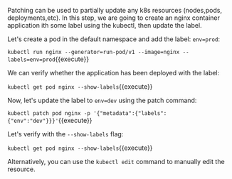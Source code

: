 Patching can be used to partially update any k8s resources (nodes,pods, deployments,etc). In this step, we are going to create an nginx container application ith some label using the kubectl, then update the label.

Let's create a pod in the default namespace and add the label: `env=prod`:

`kubectl run nginx --generator=run-pod/v1 --image=nginx --labels=env=prod`{{execute}}

We can verify whether the application has been deployed with the label:

`kubectl get pod nginx --show-labels`{{execute}}

Now, let's update the label to `env=dev` using the patch command:

`kubectl patch pod nginx -p '{"metadata":{"labels":{"env":"dev"}}}'`{{execute}}

Let's verify with the `--show-labels` flag:

`kubectl get pod nginx --show-labels`{{execute}}

Alternatively, you can use the `kubectl edit` command to manually edit  the resource. 
